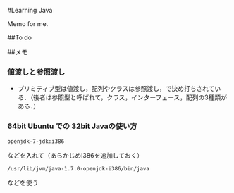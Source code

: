 #Learning Java

Memo for me.



##To do

##メモ
### 値渡しと参照渡し
- プリミティブ型は値渡し，配列やクラスは参照渡し，で決め打ちされている．（後者は参照型と呼ばれて，クラス，インターフェース，配列の3種類がある．）

### 64bit Ubuntu での 32bit Javaの使い方

    openjdk-7-jdk:i386
などを入れて（あらかじめi386を追加しておく）

    /usr/lib/jvm/java-1.7.0-openjdk-i386/bin/java
などを使う

